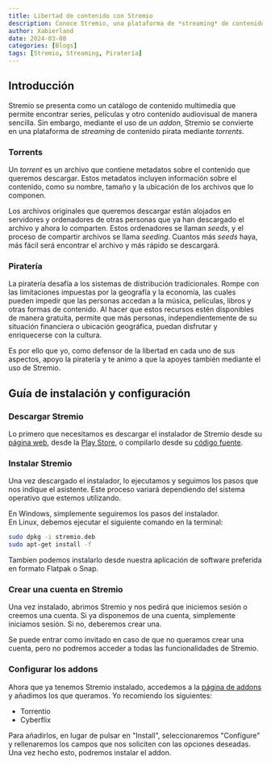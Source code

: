 ```yaml
---
title: Libertad de contenido con Stremio  
description: Conoce Stremio, una plataforma de *streaming* de contenido pirata mediante *torrents*.  
author: Xabierland  
date: 2024-03-08  
categories: [Blogs]  
tags: [Stremio, Streaming, Piratería]  
---
```

<!-- markdownlint-disable MD033 -->

## Introducción

Stremio se presenta como un catálogo de contenido multimedia que permite encontrar series, películas y otro contenido audiovisual de manera sencilla. Sin embargo, mediante el uso de un *addon*, Stremio se convierte en una plataforma de *streaming* de contenido pirata mediante *torrents*.

### Torrents

Un *torrent* es un archivo que contiene metadatos sobre el contenido que queremos descargar. Estos metadatos incluyen información sobre el contenido, como su nombre, tamaño y la ubicación de los archivos que lo componen.

Los archivos originales que queremos descargar están alojados en servidores y ordenadores de otras personas que ya han descargado el archivo y ahora lo comparten. Estos ordenadores se llaman *seeds*, y el proceso de compartir archivos se llama *seeding*. Cuantos más *seeds* haya, más fácil será encontrar el archivo y más rápido se descargará.

### Piratería

La piratería desafía a los sistemas de distribución tradicionales. Rompe con las limitaciones impuestas por la geografía y la economía, las cuales pueden impedir que las personas accedan a la música, películas, libros y otras formas de contenido. Al hacer que estos recursos estén disponibles de manera gratuita, permite que más personas, independientemente de su situación financiera o ubicación geográfica, puedan disfrutar y enriquecerse con la cultura.

Es por ello que yo, como defensor de la libertad en cada uno de sus aspectos, apoyo la piratería y te animo a que la apoyes también mediante el uso de Stremio.

## Guía de instalación y configuración

### Descargar Stremio

Lo primero que necesitamos es descargar el instalador de Stremio desde su [página web](https://www.stremio.com/), desde la [Play Store](https://play.google.com/store/apps/details?id=com.stremio.one), o compilarlo desde su [código fuente](https://github.com/Stremio/stremio-shell/tree/master).

### Instalar Stremio

Una vez descargado el instalador, lo ejecutamos y seguimos los pasos que nos indique el asistente. Este proceso variará dependiendo del sistema operativo que estemos utilizando.

En Windows, simplemente seguiremos los pasos del instalador.  
En Linux, debemos ejecutar el siguiente comando en la terminal:

```bash
sudo dpkg -i stremio.deb
sudo apt-get install -f
```

Tambien podemos instalarlo desde nuestra aplicación de software preferida en formato Flatpak o Snap.

### Crear una cuenta en Stremio

Una vez instalado, abrimos Stremio y nos pedirá que iniciemos sesión o creemos una cuenta. Si ya disponemos de una cuenta, simplemente iniciamos sesión. Si no, deberemos crear una.

Se puede entrar como invitado en caso de que no queramos crear una cuenta, pero no podremos acceder a todas las funcionalidades de Stremio.

### Configurar los addons

Ahora que ya tenemos Stremio instalado, accedemos a la [página de addons](https://stremio-addons.netlify.app/) y añadimos los que queramos. Yo recomiendo los siguientes:

- Torrentio
- Cyberflix

Para añadirlos, en lugar de pulsar en "Install", seleccionaremos "Configure" y rellenaremos los campos que nos soliciten con las opciones deseadas. Una vez hecho esto, podremos instalar el addon.
